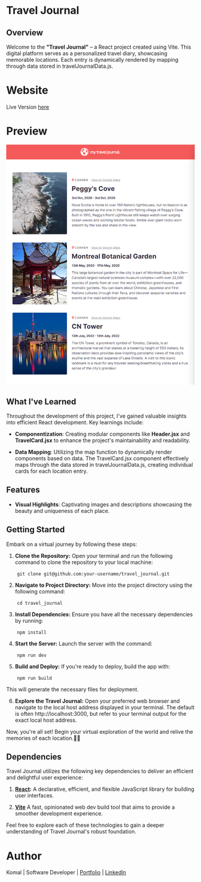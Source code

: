 # Travel Journal

## Overview

Welcome to the **"Travel Journal"** – a React project created using Vite. This digital platform serves as a personalized travel diary, showcasing memorable locations. Each entry is dynamically rendered by mapping through data stored in travelJournalData.js.

# Website

Live Version [here](https://reacttraveljournal03.netlify.app/)

# Preview

<img src = "public\images\travelJournal.png">

## What I've Learned

Throughout the development of this project, I've gained valuable insights into efficient React development. Key learnings include:

- **Componentization**: Creating modular components like **Header.jsx** and **TravelCard.jsx** to enhance the project's maintainability and readability.

- **Data Mapping**: Utilizing the map function to dynamically render components based on data. The TravelCard.jsx component effectively maps through the data stored in travelJournalData.js, creating individual cards for each location entry.

## Features

- **Visual Highlights**:
  Captivating images and descriptions showcasing the beauty and uniqueness of each place.

## Getting Started

Embark on a virtual journey by following these steps:

1. **Clone the Repository:**
   Open your terminal and run the following command to clone the repository to your local machine:

```
    git clone git@github.com:your-username/travel_journal.git
```

2. **Navigate to Project Directory:**
   Move into the project directory using the following command:

```
    cd travel_journal
```

3. **Install Dependencies:**
   Ensure you have all the necessary dependencies by running:

```
    npm install
```

4. **Start the Server:**
   Launch the server with the command:

```
    npm run dev
```

5. **Build and Deploy:**
   If you're ready to deploy, build the app with:

```
    npm run build
```

This will generate the necessary files for deployment.

6. **Explore the Travel Journal:**
   Open your preferred web browser and navigate to the local host address displayed in your terminal. The default is often http://localhost:3000, but refer to your terminal output for the exact local host address.

Now, you're all set! Begin your virtual exploration of the world and relive the memories of each location.🍳🎉

## Dependencies

Travel Journal utilizes the following key dependencies to deliver an efficient and delightful user experience:

1. **[React](https://react.dev/):**
   A declarative, efficient, and flexible JavaScript library for building user interfaces.

2. **[Vite](https://vitejs.dev/)**
   A fast, opinionated web dev build tool that aims to provide a smoother development experience.

Feel free to explore each of these technologies to gain a deeper understanding of Travel Journal's robust foundation.

# Author

Komal | Software Developer | [Portfolio](https://kaurkomal.com/) | [LinkedIn](https://www.linkedin.com/in/hssa03/)
